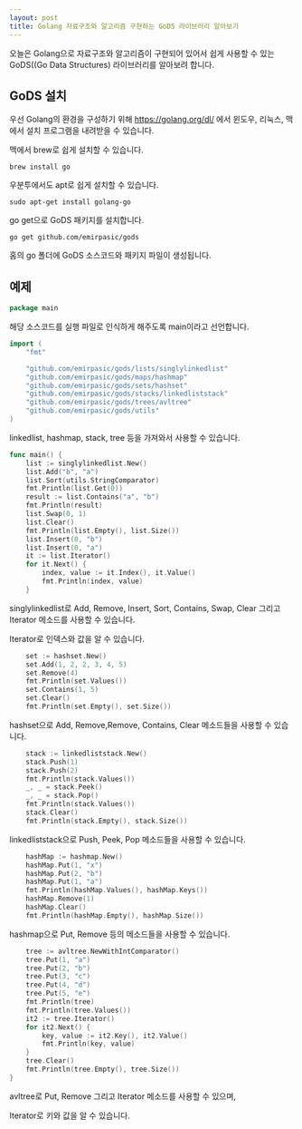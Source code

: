 ```yaml
---
layout: post
title: Golang 자료구조와 알고리즘 구현하는 GoDS 라이브러리 알아보기
---
```


오늘은 Golang으로 자료구조와 알고리즘이 구현되어 있어서 쉽게 사용할 수 있는 GoDS((Go Data Structures) 라이브러리를 알아보려 합니다.

## GoDS 설치

우선 Golang의 환경을 구성하기 위해 https://golang.org/dl/ 에서 윈도우, 리눅스, 맥에서 설치 프로그램을 내려받을 수 있습니다.

맥에서 brew로 쉽게 설치할 수 있습니다.

```
brew install go
```

우분투에서도 apt로 쉽게 설치할 수 있습니다.

```
sudo apt-get install golang-go
```

go get으로 GoDS 패키지를 설치합니다.

```
go get github.com/emirpasic/gods
```

홈의 go 폴더에 GoDS 소스코드와 패키지 파일이 생성됩니다.

## 예제

```go
package main
```

해당 소스코드를 실행 파일로 인식하게 해주도록 main이라고 선언합니다.

```go
import (
	"fmt"

	"github.com/emirpasic/gods/lists/singlylinkedlist"
	"github.com/emirpasic/gods/maps/hashmap"
	"github.com/emirpasic/gods/sets/hashset"
	"github.com/emirpasic/gods/stacks/linkedliststack"
	"github.com/emirpasic/gods/trees/avltree"
	"github.com/emirpasic/gods/utils"
)
```

linkedlist, hashmap, stack, tree 등을 가져와서 사용할 수 있습니다.

```go
func main() {
	list := singlylinkedlist.New()
	list.Add("b", "a")
	list.Sort(utils.StringComparator)
	fmt.Println(list.Get(0))
	result := list.Contains("a", "b")
	fmt.Println(result)
	list.Swap(0, 1)
	list.Clear()
	fmt.Println(list.Empty(), list.Size())
	list.Insert(0, "b")
	list.Insert(0, "a")
	it := list.Iterator()
	for it.Next() {
		index, value := it.Index(), it.Value()
		fmt.Println(index, value)
	}
```

singlylinkedlist로 Add, Remove, Insert, Sort, Contains, Swap, Clear 그리고 Iterator 메소드를 사용할 수 있습니다.

Iterator로 인덱스와 값을 알 수 있습니다.

```go
	set := hashset.New()
	set.Add(1, 2, 2, 3, 4, 5)
	set.Remove(4)
	fmt.Println(set.Values())
	set.Contains(1, 5)
	set.Clear()
	fmt.Println(set.Empty(), set.Size())
```

hashset으로 Add, Remove,Remove, Contains, Clear 메소드들을 사용할 수 있습니다.

```go
	stack := linkedliststack.New()
	stack.Push(1)
	stack.Push(2)
	fmt.Println(stack.Values())
	_, _ = stack.Peek()
	_, _ = stack.Pop()
	fmt.Println(stack.Values())
	stack.Clear()
	fmt.Println(stack.Empty(), stack.Size())
```

linkedliststack으로 Push, Peek, Pop 메소드들을 사용할 수 있습니다.

```go
	hashMap := hashmap.New()
	hashMap.Put(1, "x")
	hashMap.Put(2, "b")
	hashMap.Put(1, "a")
	fmt.Println(hashMap.Values(), hashMap.Keys())
	hashMap.Remove(1)
	hashMap.Clear()
	fmt.Println(hashMap.Empty(), hashMap.Size())
```

hashmap으로 Put, Remove 등의 메소드들을 사용할 수 있습니다.

```go
	tree := avltree.NewWithIntComparator()
	tree.Put(1, "a")
	tree.Put(2, "b")
	tree.Put(3, "c")
	tree.Put(4, "d")
	tree.Put(5, "e")
	fmt.Println(tree)
	fmt.Println(tree.Values())
	it2 := tree.Iterator()
	for it2.Next() {
		key, value := it2.Key(), it2.Value()
		fmt.Println(key, value)
	}
	tree.Clear()
	fmt.Println(tree.Empty(), tree.Size())
}
```

avltree로 Put, Remove 그리고 Iterator 메소드를 사용할 수 있으며,

Iterator로 키와 값을 알 수 있습니다.
